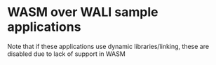 # WASM over WALI sample applications

Note that if these applications use dynamic libraries/linking, these are disabled due to lack of support in WASM
